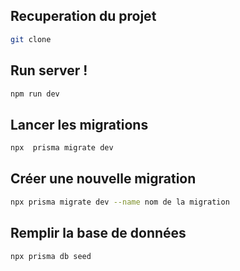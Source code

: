 
## Recuperation du projet

```bash
git clone
```

## Run server ! 

```bash
npm run dev

```

## Lancer les migrations

```bash
npx  prisma migrate dev
```


## Créer une nouvelle migration

```bash
npx prisma migrate dev --name nom de la migration
```

## Remplir la base de données

```bash
npx prisma db seed

```
